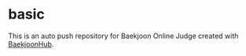 # basic
This is an auto push repository for Baekjoon Online Judge created with [BaekjoonHub](https://github.com/BaekjoonHub/BaekjoonHub).
